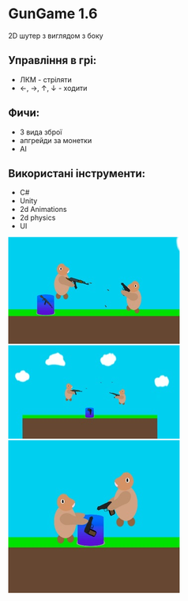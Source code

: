 # GunGame 1.6

2D шутер з виглядом з боку

## Управління в грі:
* ЛКМ - стріляти
* ←, →, ↑, ↓ - ходити

## Фичи:
 * 3 вида зброї
 * апгрейди за монетки
 * AI 

## Використані інструменти:
 * C#
 * Unity
 * 2d Animations
 * 2d physics
 * UI

![](readme/img1.jpg)
![](readme/img2.jpg)
![](readme/img3.jpg)
